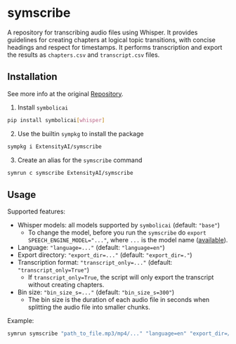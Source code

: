 # symscribe
A repository for transcribing audio files using Whisper. It provides guidelines for creating chapters at logical topic transitions, with concise headings and respect for timestamps. It performs transcription and export the results as `chapters.csv` and `transcript.csv` files.

## Installation

See more info at the original [Repository](https://github.com/ExtensityAI/symbolicai).

1. Install `symbolicai`
```bash
pip install symbolicai[whisper]
```
2. Use the builtin `sympkg` to install the package
```bash
sympkg i ExtensityAI/symscribe
```
3. Create an alias for the `symscribe` command
```bash
symrun c symscribe ExtensityAI/symscribe
```
## Usage
Supported features:
- Whisper models: all models supported by `symbolicai` (default: `"base"`)
  - To change the model, before you run the `symscribe` do `export SPEECH_ENGINE_MODEL="..."`, where `...` is the model name ([available](https://github.com/openai/whisper#available-models-and-languages)).
- Language: `"language=..."` (default: `"language=en"`)
- Export directory: `"export_dir=..."` (default: `"export_dir=."`)
- Transcription format: `"transcript_only=..."` (default: `"transcript_only=True"`)
  - If `transcript_only=True`, the script will only export the transcript without creating chapters.
- Bin size: `"bin_size_s=..."` (default: `"bin_size_s=300"`)
  - The bin size is the duration of each audio file in seconds when splitting the audio file into smaller chunks.

Example:
```bash
symrun symscribe "path_to_file.mp3/mp4/..." "language=en" "export_dir=/tmp" "bin_size_s=300" "transcript_only=True"
```

